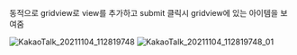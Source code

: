 동적으로 gridview로 view를 추가하고 submit 클릭시 gridview에 있는 아이템을 보여줌

![KakaoTalk_20211104_112819748](https://user-images.githubusercontent.com/28819051/140248372-bb3737c0-209a-4a2f-9240-fadccda4b3a1.jpg)
![KakaoTalk_20211104_112819748_01](https://user-images.githubusercontent.com/28819051/140248373-8df5c21b-e91f-40d2-930c-04b017648d23.jpg)
